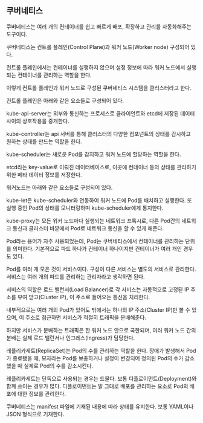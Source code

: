 ## 쿠버네티스

쿠버네티스는 여러 개의 컨테이너를 쉽고 빠르게 배포, 확장하고 관리를 자동화해주는 도구이다.

쿠버네티스는 컨트롤 플레인(Control Plane)과 워커 노드(Worker node) 구성되어 있다.

컨트롤 플레인에서는 컨테이너를 실행하지 않으며 설정 정보에 따라 워커 노드에서 실행되는 컨테이너를 관리하는 역할을 한다.

이렇게 컨트롤 플레인과 워커 노드로 구성된 쿠버네티스 시스템을 클러스터라고 한다.

컨트롤 플레인은 아래와 같은 요소들로 구성되어 있다.

kube-api-server는 외부와 통신하는 프로세스로 클라이언트와 etcd에 저장된 데이터 사이의 상호작용을 중개한다.

kube-controller는 api 서버를 통해 클러스터의 다양한 컴포넌트의 상태를 감시하고 원하는 상태를 만드는 역할을 한다.

kube-scheduler는 새로운 Pod를 감지하고 워커 노드에 할당하는 역할을 한다.

etcd라는 key-value로 이뤄진 데이터베이스로, 이곳에 컨테이너 등의 상태를 관리하기 위한 메타 데이터 정보를 저장한다.

워커노드는 아래와 같은 요소들로 구성되어 있다.

kube-let은 kube-scheduler와 연동하여 워커 노드에 Pod를 배치하고 실행한다. 또 실행 중인 Pod의 상태를 모니터링하며 kube-scheduler에게 통지한다.

kube-proxy는 모든 워커 노드마다 실행되는 네트워크 프록시로, 다른 Pod간의 네트워크 통신과 클러스터 바깥에서 Pod로 네트워크 통신을 할 수 있게 해준다.

Pod라는 용어가 자주 사용되었는데, Pod는 쿠버네티스에서 컨테이너를 관리하는 단위를 의미한다. 기본적으로 파드 하나가 컨테이너 하나이지만 컨테이너가 여러 개인 경우도 있다.

Pod를 여러 개 모은 것이 서비스이다. 구성이 다른 서비스는 별도의 서비스로 관리한다. 서비스는 여러 개의 파드를 관리하는 관리자라고 생각하면 된다. 

서비스의 역할은 로드 밸런서(Load Balancer)로 각 서비스는 자동적으로 고정된 IP 주소를 부여 받고(Cluster IP), 이 주소로 들어오는 통신을 처리한다.

내부적으로는 여러 개의 Pod가 있어도 밖에서는 하나의 IP 주소(Cluster IP)만 볼 수 있으며, 이 주소로 접근하면 서비스가 적절히 트래픽을 분배해준다.

하지만 서비스가 분배하는 트래픽은 한 워커 노드 안으로 국한되며, 여러 워커 노드 간의 분배는 실제 로드 밸런서나 인그레스(Ingress)가 담당한다.

레플리카세트(ReplicaSet)는 Pod의 수를 관리하는 역할을 한다. 장애가 발생해서 Pod가 종료됐을 때, 모자라는 Pod를 보충하거나 설정이 변경되어 정의된 Pod의 수가 감소했을 때 실제로 Pod의 수를 감소시킨다.

레플리카세트는 단독으로 사용되는 경우는 드물다. 보통 디플로이먼트(Deployment)와 함께 쓰이는 경우가 많다. 디플로이먼트는 말 그대로 배포를 관리하는 요소로 Pod의 배포에 대한 정보를 관리한다.

쿠버네티스는 manifest 파일에 기재된 내용에 따라 상태를 유지한다. 보통 YAML이나 JSON 형식으로 기재한다.